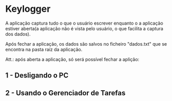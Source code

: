 # Keylogger
A aplicação captura tudo o que o usuário escrever enquanto o a aplicação estiver aberta(a aplicação não é vista pelo usuário, o que facilita a captura dos dados).

Após fechar a aplicação, os dados são salvos no ficheiro "dados.txt" que se encontra na pasta raíz da aplicação.

Att.: após aberta a aplicação, só será possível fechar a aplição:
## 1 - Desligando o PC
## 2 - Usando o Gerenciador de Tarefas
